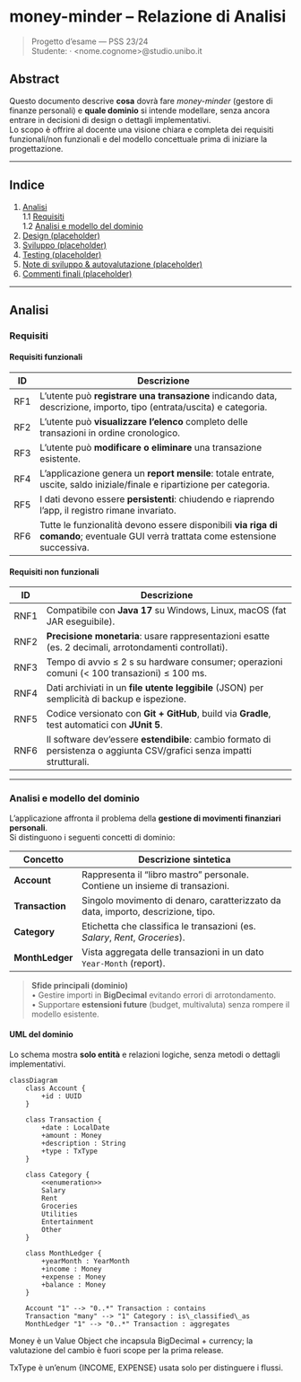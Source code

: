 # money-minder – Relazione di Analisi
> Progetto d’esame — PSS 23/24  
> Studente: <Nome Cognome> · <nome.cognome>@studio.unibo.it

## Abstract
Questo documento descrive **cosa** dovrà fare *money-minder* (gestore di finanze personali) e **quale dominio** si intende modellare, senza ancora entrare in decisioni di design o dettagli implementativi.  
Lo scopo è offrire al docente una visione chiara e completa dei requisiti funzionali/non funzionali e del modello concettuale prima di iniziare la progettazione.

---

## Indice
1. [Analisi](#analisi)  
   1.1 [Requisiti](#requisiti)  
   1.2 [Analisi e modello del dominio](#analisi-e-modello-del-dominio)  
2. [Design (placeholder)](#design)  
3. [Sviluppo (placeholder)](#sviluppo)  
4. [Testing (placeholder)](#testing)  
5. [Note di sviluppo & autovalutazione (placeholder)](#note-di-sviluppo)  
6. [Commenti finali (placeholder)](#commenti-finali)  

---

## Analisi
### Requisiti

#### Requisiti funzionali
| ID  | Descrizione                                                                                                                                 |
|-----|----------------------------------------------------------------------------------------------------------------------------------------------|
| RF1 | L’utente può **registrare una transazione** indicando data, descrizione, importo, tipo (entrata/uscita) e categoria.                         |
| RF2 | L’utente può **visualizzare l’elenco** completo delle transazioni in ordine cronologico.                                                     |
| RF3 | L’utente può **modificare o eliminare** una transazione esistente.                                                                           |
| RF4 | L’applicazione genera un **report mensile**: totale entrate, uscite, saldo iniziale/finale e ripartizione per categoria.                     |
| RF5 | I dati devono essere **persistenti**: chiudendo e riaprendo l’app, il registro rimane invariato.                                             |
| RF6 | Tutte le funzionalità devono essere disponibili **via riga di comando**; eventuale GUI verrà trattata come estensione successiva.            |

#### Requisiti non funzionali
| ID  | Descrizione                                                                                                             |
|-----|--------------------------------------------------------------------------------------------------------------------------|
| RNF1| Compatibile con **Java 17** su Windows, Linux, macOS (fat JAR eseguibile).                                               |
| RNF2| **Precisione monetaria**: usare rappresentazioni esatte (es. 2 decimali, arrotondamenti controllati).                    |
| RNF3| Tempo di avvio ≤ 2 s su hardware consumer; operazioni comuni (< 100 transazioni) ≤ 100 ms.                              |
| RNF4| Dati archiviati in un **file utente leggibile** (JSON) per semplicità di backup e ispezione.                             |
| RNF5| Codice versionato con **Git + GitHub**, build via **Gradle**, test automatici con **JUnit 5**.                           |
| RNF6| Il software dev’essere **estendibile**: cambio formato di persistenza o aggiunta CSV/grafici senza impatti strutturali. |

---

### Analisi e modello del dominio
L’applicazione affronta il problema della **gestione di movimenti finanziari personali**.  
Si distinguono i seguenti concetti di dominio:

| Concetto          | Descrizione sintetica                                                       |
|-------------------|------------------------------------------------------------------------------|
| **Account**       | Rappresenta il “libro mastro” personale. Contiene un insieme di transazioni. |
| **Transaction**   | Singolo movimento di denaro, caratterizzato da data, importo, descrizione, tipo. |
| **Category**      | Etichetta che classifica le transazioni (es. *Salary*, *Rent*, *Groceries*). |
| **MonthLedger**   | Vista aggregata delle transazioni in un dato `Year-Month` (report).          |

> **Sfide principali (dominio)**  
> • Gestire importi in **BigDecimal** evitando errori di arrotondamento.  
> • Supportare **estensioni future** (budget, multivaluta) senza rompere il modello esistente.  

#### UML del dominio
Lo schema mostra **solo entità** e relazioni logiche, senza metodi o dettagli implementativi.

```mermaid
classDiagram
    class Account {
        +id : UUID
    }

    class Transaction {
        +date : LocalDate
        +amount : Money
        +description : String
        +type : TxType
    }

    class Category {
        <<enumeration>>
        Salary
        Rent
        Groceries
        Utilities
        Entertainment
        Other
    }

    class MonthLedger {
        +yearMonth : YearMonth
        +income : Money
        +expense : Money
        +balance : Money
    }

    Account "1" --> "0..*" Transaction : contains
    Transaction "many" --> "1" Category : is\_classified\_as
    MonthLedger "1" --> "0..*" Transaction : aggregates
```

Money è un Value Object che incapsula BigDecimal + currency; la valutazione del cambio è fuori scope per la prima release.

TxType è un’enum {INCOME, EXPENSE} usata solo per distinguere i flussi.
